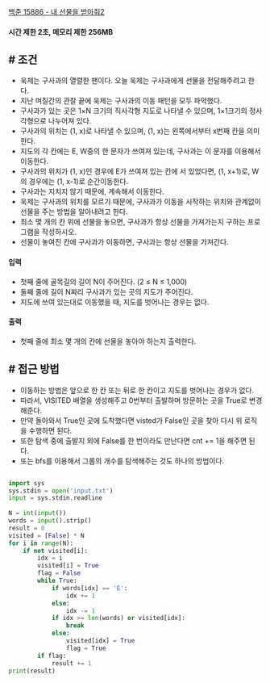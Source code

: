 
[백준 15886 - 내 선물을 받아줘2](https://www.acmicpc.net/problem/15886)

#### **시간 제한 2초, 메모리 제한 256MB**

## **# 조건**

- 욱제는 구사과의 열렬한 팬이다. 오늘 욱제는 구사과에게 선물을 전달해주려고 한다. 
- 지난 며칠간의 관찰 끝에 욱제는 구사과의 이동 패턴을 모두 파악했다.
- 구사과가 있는 곳은 1×N 크기의 직사각형 지도로 나타낼 수 있으며, 1×1크기의 정사각형으로 나누어져 있다. 
- 구사과의 위치는 (1, x)로 나타낼 수 있으며, (1, x)는 왼쪽에서부터 x번째 칸을 의미한다.
- 지도의 각 칸에는 E, W중의 한 문자가 쓰여져 있는데, 구사과는 이 문자를 이용해서 이동한다. 
- 구사과의 위치가 (1, x)인 경우에 E가 쓰여져 있는 칸에 서 있었다면, (1, x+1)로, W의 경우에는 (1, x-1)로 순간이동한다. 
- 구사과는 지치지 않기 때문에, 계속해서 이동한다.
- 욱제는 구사과의 위치를 모르기 때문에, 구사과가 이동을 시작하는 위치와 관계없이 선물을 주는 방법을 알아내려고 한다. 
- 최소 몇 개의 칸 위에 선물을 놓으면, 구사과가 항상 선물을 가져가는지 구하는 프로그램을 작성하시오. 
- 선물이 놓여진 칸에 구사과가 이동하면, 구사과는 항상 선물을 가져간다.

#### **입력**
- 첫째 줄에 골목길의 길이 N이 주어진다. (2 ≤ N ≤ 1,000)
- 둘째 줄에 길이 N짜리 구사과가 있는 곳의 지도가 주어진다.
- 지도에 쓰여 있는대로 이동했을 때, 지도를 벗어나는 경우는 없다.

#### **출력**
- 첫째 줄에 최소 몇 개의 칸에 선물을 놓아야 하는지 출력한다.

## **# 접근 방법**

- 이동하는 방법은 앞으로 한 칸 또는 뒤로 한 칸이고 지도를 벗어나는 경우가 없다.
- 따라서, VISITED 배열을 생성해주고 0번부터 출발하며 방문하는 곳을 True로 변경해준다.
- 만약 돌아와서 True인 곳에 도착했다면 visted가 False인 곳을 찾아 다시 위 로직을 수행하면 된다.
- 또한 탐색 중에 출발지 외에 False를 한 번이라도 만난다면 cnt += 1을 해주면 된다.
- 또는 bfs를 이용해서 그룹의 개수를 탐색해주는 것도 하나의 방법이다.

```python

import sys  
sys.stdin = open('input.txt')  
input = sys.stdin.readline  
  
N = int(input())  
words = input().strip()  
result = 0  
visited = [False] * N  
for i in range(N):  
    if not visited[i]:  
        idx = i  
        visited[i] = True  
        flag = False  
        while True:  
            if words[idx] == 'E':  
                idx += 1  
            else:  
                idx -= 1  
            if idx >= len(words) or visited[idx]:  
                break  
            else:  
                visited[idx] = True  
                flag = True  
        if flag:  
            result += 1  
print(result)
```

